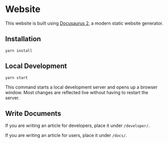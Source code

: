 # Website

This website is built using [Docusaurus 2](https://docusaurus.io/), a modern static website generator.

## Installation

```console
yarn install
```

## Local Development

```console
yarn start
```

This command starts a local development server and opens up a browser window. Most changes are reflected live without having to restart the server.

## Write Documents

If you are writing an article for developers, place it under `/developer/`.

If you are writing an article for users, place it under `/docs/`.
